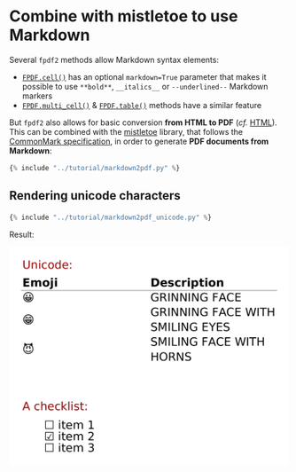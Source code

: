 # Combine with mistletoe to use Markdown

Several `fpdf2` methods allow Markdown syntax elements:

* [`FPDF.cell()`](https://py-pdf.github.io/fpdf2/fpdf/fpdf.html#fpdf.fpdf.FPDF.cell) has an optional `markdown=True` parameter that makes it possible to use `**bold**`, `__italics__` or `--underlined--` Markdown markers
* [`FPDF.multi_cell()`](https://py-pdf.github.io/fpdf2/fpdf/fpdf.html#fpdf.fpdf.FPDF.multi_cell) & [`FPDF.table()`](Tables.md) methods have a similar feature

But `fpdf2` also allows for basic conversion **from HTML to PDF** (_cf._ [HTML](HTML.md)).
This can be combined with the [mistletoe](https://pypi.org/project/kaleido/) library,
that follows the [CommonMark specification](https://spec.commonmark.org),
in order to generate **PDF documents from Markdown**:

```python
{% include "../tutorial/markdown2pdf.py" %}
```

<!-- Code blocks can also be rendered, but currently break mkdocs-include-markdown-plugin:

```python
msg = "This is some Python code in a fenced code block"
print(msg)
```

    msg = "This is some code in an indented code block"
    print(msg)
-->

## Rendering unicode characters

```python
{% include "../tutorial/markdown2pdf_unicode.py" %}
```

Result:

![](docs/markdown2pdf_unicode.png)

